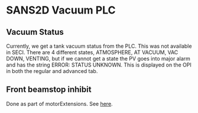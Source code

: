 # SANS2D Vacuum PLC

## Vacuum Status

Currently, we get a tank vacuum status from the PLC. This was not available in SECI. There are 4 different states, ATMOSPHERE, AT VACUUM, VAC DOWN, VENTING, but if we cannot get a state the PV goes into major alarm and has the string ERROR: STATUS UNKNOWN. This is displayed on the OPI in both the regular and advanced tab.

## Front beamstop inhibit

Done as part of motorExtensions. See [here](../motor_extensions/SANS2D-Front-Beam-Stop-inhibit-movement).
